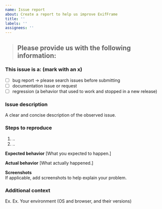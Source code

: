 ```yaml
---
name: Issue report
about: Create a report to help us improve ExifFrame
title: ''
labels: ''
assignees: ''
---
```


> ## Please provide us with the following information:

### This issue is a: (mark with an x)

- [ ] bug report -> please search issues before submitting
- [ ] documentation issue or request
- [ ] regression (a behavior that used to work and stopped in a new release)

### Issue description

A clear and concise description of the observed issue.

### Steps to reproduce

1. ..
2. ..

**Expected behavior** [What you expected to happen.]

**Actual behavior** [What actually happened.]

**Screenshots**  
If applicable, add screenshots to help explain your problem.

### Additional context

Ex. Ex. Your environment (OS and browser, and their versions)
